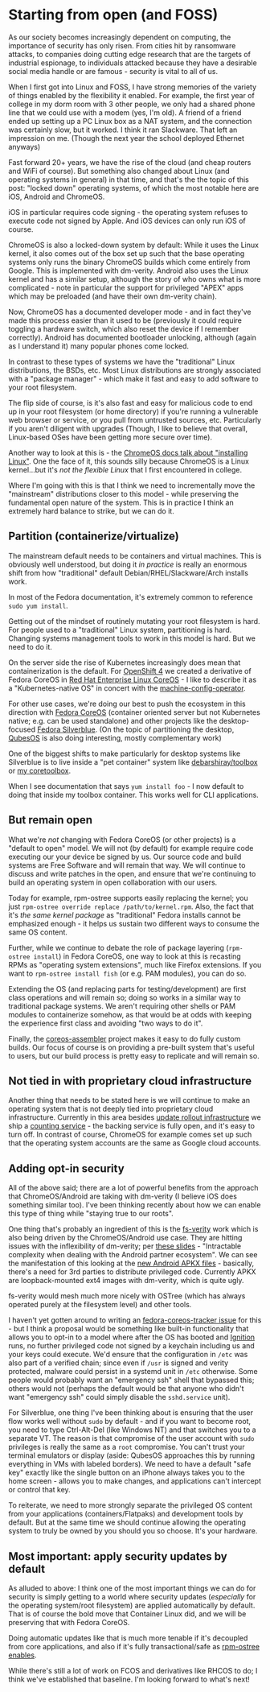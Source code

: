 Starting from open (and FOSS)
====

As our society becomes increasingly dependent on computing, the importance of security has only risen.  From cities hit by ransomware attacks, to companies doing cutting edge research that are the targets of industrial espionage, to individuals attacked because they have a desirable social media handle or are famous - security is vital to all of us.

When I first got into Linux and FOSS, I have strong memories of the variety of things enabled by the flexibility it enabled.  For example, the first year of college in my dorm room with 3 other people, we only had a shared phone line that we could use with a modem (yes, I'm old).  A friend of a friend ended up setting up a PC Linux box as a NAT system, and the connection was certainly slow, but it worked.  I think it ran Slackware.  That left an impression on me.  (Though the next year the school deployed Ethernet anyways)

Fast forward 20+ years, we have the rise of the cloud (and cheap routers and WiFi of course).  But something also changed about Linux (and operating systems in general) in that time, and that's the the topic of this post: "locked down" operating systems, of which the most notable here are iOS, Android and ChromeOS.

iOS in particular requires code signing - the operating system refuses to execute code not signed by Apple.  And iOS devices can only run iOS of course.

ChromeOS is also a locked-down system by default: While it uses the Linux kernel, it also comes out of the box set up such that the base operating systems only runs the binary ChromeOS builds which come entirely from Google.  This is implemented with dm-verity.  Android also uses the Linux kernel and has a similar setup, although the story of who owns what is more complicated - note in particular the support for privileged "APEX" apps which may be preloaded (and have their own dm-verity chain).

Now, ChromeOS has a documented developer mode - and in fact they've made this process easier than it used to be (previously it could require toggling a hardware switch, which also reset the device if I remember correctly).   Android has documented bootloader unlocking, although (again as I understand it) many popular phones come locked.

In contrast to these types of systems we have the "traditional" Linux distributions, the BSDs, etc.  Most Linux distributions are strongly associated with a "package manager" - which make it fast and easy to add software to your root filesystem.

The flip side of course, is it's also fast and easy for malicious code to end up in your root filesystem (or home directory) if you're running a vulnerable web browser or service, or you pull from untrusted sources, etc.  Particularly if you aren't diligent with upgrades (Though, I like to believe that overall, Linux-based OSes have been getting more secure over time).

Another way to look at this is - the [ChromeOS docs talk about "installing Linux"](https://support.google.com/chromebook/answer/9145439?hl=en).  One the face of it, this sounds silly because ChromeOS is a Linux kernel...but it's *not the flexible Linux* that I first encountered in college.

Where I'm going with this is that I think we need to incrementally move the "mainstream" distributions closer to this model - while preserving the fundamental open nature of the system.  This is in practice I think an extremely hard balance to strike, but we can do it.

Partition (containerize/virtualize)
---

The mainstream default needs to be containers and virtual machines.  This is obviously well understood, but doing it *in practice* is really an enormous shift from how "traditional" default Debian/RHEL/Slackware/Arch installs work.

In most of the Fedora documentation, it's extremely common to reference `sudo yum install`. 

Getting out of the mindset of routinely mutating your root filesystem is hard.  For people used to a "traditional" Linux system, partitioning is hard.  Changing systems management tools to work in this model is hard.  But we need to do it.

On the server side the rise of Kubernetes increasingly does mean that containerization is the default. For [OpenShift 4](https://try.openshift.com/) we created a derivative of Fedora CoreOS in [Red Hat Enterprise Linux CoreOS](https://docs.openshift.com/container-platform/4.1/architecture/architecture-rhcos.html) - I like to describe it as a "Kubernetes-native OS" in concert with the [machine-config-operator](https://github.com/openshift/machine-config-operator/).

For other use cases, we're doing our best to push the ecosystem in this direction with [Fedora CoreOS](https://getfedora.org/coreos/) (container oriented server but not Kubernetes native; e.g. can be used standalone) and other projects like the desktop-focused [Fedora Silverblue](https://silverblue.fedoraproject.org/).  (On the topic of partitioning the desktop, [QubesOS](https://www.qubes-os.org/) is also doing interesting, mostly complementary work)

One of the biggest shifts to make particularly for desktop systems like Silverblue is to live inside a "pet container" system like [debarshiray/toolbox](https://github.com/debarshiray/toolbox) or [my coretoolbox](https://github.com/cgwalters/coretoolbox).

When I see documentation that says `yum install foo` - I now default to doing that inside my toolbox container.  This works well for CLI applications.

But remain open
---

What we're *not* changing with Fedora CoreOS (or other projects) is a "default to open" model.  We will not (by default) for example require code executing our your device be signed by us.  Our source code and build systems are Free Software and will remain that way.  We will continue to discuss and write patches in the open, and ensure that we're continuing to build an operating system in open collaboration with our users.

Today for example, rpm-ostree supports easily replacing the kernel; you just `rpm-ostree override replace /path/to/kernel.rpm`.  Also, the fact that it's *the same kernel package* as "traditional" Fedora installs cannot be emphasized enough - it helps us sustain two different ways to consume the same OS content.

Further, while we continue to debate the role of package layering (`rpm-ostree install`) in Fedora CoreOS, one way to look at this is recasting RPMs as "operating system extensions", much like Firefox extensions.  If you want to `rpm-ostree install fish` (or e.g. PAM modules), you can do so. 

Extending the OS (and replacing parts for testing/development) are first class operations and will remain so; doing so works in a similar way to traditional package systems.  We aren't requiring other shells or PAM modules to containerize somehow, as that would be at odds with keeping the experience first class and avoiding "two ways to do it".

Finally, the [coreos-assembler](https://github.com/coreos/coreos-assembler/) project makes it easy to do fully custom builds.  Our focus of course is on providing a pre-built system that's useful to users, but our build process is pretty easy to replicate and will remain so.

Not tied in with proprietary cloud infrastructure
---

Another thing that needs to be stated here is we will continue to make an operating system that is not deeply tied into proprietary cloud infrastructure.  Currently in this area besides [update rollout infrastructure](https://github.com/openshift/cincinnati) we ship a [counting service](https://github.com/coreos/fedora-coreos-pinger) - the backing service is fully open, and it's easy to turn off.  In contrast of course, ChromeOS for example comes set up such that the operating system accounts are the same as Google cloud accounts.

Adding opt-in security
---

All of the above said; there are a lot of powerful benefits from the approach that ChromeOS/Android are taking with dm-verity (I believe iOS does something similar too).  I've been thinking recently about how we can enable this type of thing while "staying true to our roots".

One thing that's probably an ingredient of this is the [fs-verity](https://lwn.net/Articles/763729/) work which is also being driven by the ChromeOS/Android use case.  They are hitting issues with the inflexibility of dm-verity; per [these slides](https://events.linuxfoundation.org/wp-content/uploads/2017/11/fs-verify_Mike-Halcrow_Eric-Biggers.pdf) - "Intractable complexity when dealing with the Android partner ecosystem".  We can see the manifestation of this looking at the [new Android APKX files](https://arstechnica.com/gadgets/2019/09/android-10-the-ars-technica-review/#h9) - basically, there's a need for 3rd parties to distribute privileged code.  Currently APKX are loopback-mounted ext4 images with dm-verity, which is quite ugly.

fs-verity would mesh much more nicely with OSTree (which has always operated purely at the filesystem level) and other tools.

I haven't yet gotten around to writing an [fedora-coreos-tracker issue](https://github.com/coreos/fedora-coreos-tracker/issues/) for this - but I think a proposal would be something like built-in functionality that allows you to opt-in to a model where after the OS has booted and [Ignition](https://github.com/coreos/ignition) runs, no further privileged code not signed by a keychain including us and your keys could execute.  We'd ensure that the configuration in `/etc` was also part of a verified chain; since even if `/usr` is signed and verity protected, malware could persist in a systemd unit in `/etc` otherwise.  Some people would probably want an "emergency ssh" shell that bypassed this; others would not (perhaps the default would be that anyone who didn't want "emergency ssh" could simply disable the `sshd.service` unit).

For Silverblue, one thing I've been thinking about is ensuring that the user flow works well without `sudo` by default - and if you want to become root, you need to type Ctrl-Alt-Del (like Windows NT) and that switches you to a separate VT.  The reason is that compromise of the user account with `sudo` privileges is really the same as a `root` compromise.  You can't trust your terminal emulators or display (aside: QubesOS approaches this by running everything in VMs with labeled borders).  We need to have a default "safe key" exactly like the single button on an iPhone always takes you to the home screen - allows you to make changes, and applications can't intercept or control that key.

To reiterate, we need to more strongly separate the privileged OS content from your applications (containers/Flatpaks) and development tools by default.  But at the same time we should continue allowing the operating system to truly be owned by you should you so choose.  It's your hardware.

Most important: apply security updates by default
---

As alluded to above: I think one of the most important things we can do for security is simply getting to a world where security updates (*especially* for the operating system/root filesystem) are applied automatically by default.  That is of course the bold move that Container Linux did, and we will be preserving that with Fedora CoreOS. 

Doing automatic updates like that is much more tenable if it's decoupled from core applications, and also if it's fully transactional/safe as [rpm-ostree enables](https://github.com/coreos/rpm-ostree).

While there's still a lot of work on FCOS and derivatives like RHCOS to do; I think we've established that baseline. I'm looking forward to what's next!
